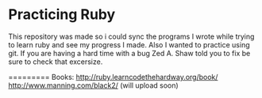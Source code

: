 Practicing Ruby
=========================

This repository was made so i could sync the programs I wrote while trying to learn ruby and see my progress I made. Also I wanted to practice using git.
If you are having a hard time with a bug Zed A. Shaw told you to fix be sure to check that excersize. 

=========
Books:  http://ruby.learncodethehardway.org/book/
http://www.manning.com/black2/ (will upload soon)
